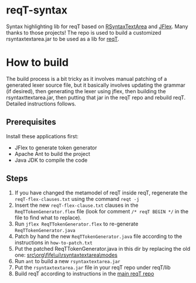 reqT-syntax
==============

Syntax highlighting lib for reqT based on [RSyntaxTextArea](http://fifesoft.com/rsyntaxtextarea/) and [JFlex](http://jflex.de/). Many thanks to those projects!
The repo is used to build a customized rsyntaxtextarea.jar to be used as a lib for [reqT](https://github.com/reqT/reqT).


How to build
============

The build process is a bit tricky as it involves manual patching of a generated lexer source file, but it basically involves updating the grammar (if desired), then generating the lexer using jflex, then building the rsyntaxttextarea.jar, then putting that jar in the reqT repo and rebuild reqT. Detailed instructions follows.

Prerequisites
--------------
Install these applications first:
* JFlex to generate token generator
* Apache Ant to build the project
* Java JDK to compile the code


Steps
-------

1. If you have changed the metamodel of reqT inside reqT, regenerate the ```reqT-flex-clauses.txt``` using the command ```reqt -j```
2. Insert the new ```reqT-flex-clause.txt``` clauses in the ```ReqTTokenGenerator.flex``` file (look for comment ```/* reqT BEGIN */``` in the file to find what to replace).
3. Run ```jflex ReqTTokenGenerator.flex``` to re-generate ```ReqTTokenGenerator.java```
4. Patch by hand the new ```ReqTTokenGenerator.java``` file according to the instructions in ```how-to-patch.txt```
5. Put the patched ReqTTokenGenerator.java in this dir by replacing the old one: [src\org\fife\ui\rsyntaxtextarea\modes](https://github.com/reqT/reqT-syntax/tree/master/src/org/fife/ui/rsyntaxtextarea/modes) 
6. Run ```ant``` to build a new ```rsyntaxtextarea.jar```
7. Put the ```rsyntaxtextarea.jar``` file in your reqT repo under reqT/lib
8. Build reqT according to instructions in the [main reqT repo](https://github.com/reqT/reqT) 

